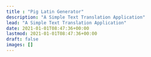 ```yaml
---
title : "Pig Latin Generator"
description: "A Simple Text Translation Application"
lead: "A Simple Text Translation Application"
date: 2021-01-01T08:47:36+00:00
lastmod: 2021-01-01T08:47:36+00:00
draft: false
images: []
---
```




